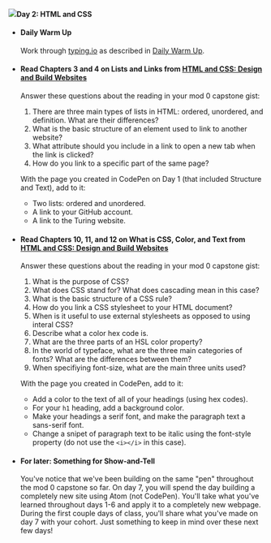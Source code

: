 #### ![](https://cdn4.iconfinder.com/data/icons/ionicons/512/icon-arrow-right-b-128.png)Day 2: HTML and CSS

*   #### Daily Warm Up
    
    Work through [typing.io](https://typing.io/) as described in [Daily Warm Up](#daily).
    
*   #### Read Chapters 3 and 4 on Lists and Links from [HTML and CSS: Design and Build Websites](http://www.amazon.com/HTML-CSS-Design-Build-Websites/dp/1118008189/ref=sr_1_3?ie=UTF8&qid=1459879147&sr=8-3&keywords=duckett)
    
    Answer these questions about the reading in your mod 0 capstone gist:
    
    1.  There are three main types of lists in HTML: ordered, unordered, and definition. What are their differences?
    2.  What is the basic structure of an element used to link to another website?
    3.  What attribute should you include in a link to open a new tab when the link is clicked?
    4.  How do you link to a specific part of the same page?
    
    With the page you created in CodePen on Day 1 (that included Structure and Text), add to it:
    
    *   Two lists: ordered and unordered.
    *   A link to your GitHub account.
    *   A link to the Turing website.
*   #### Read Chapters 10, 11, and 12 on What is CSS, Color, and Text from [HTML and CSS: Design and Build Websites](http://www.amazon.com/HTML-CSS-Design-Build-Websites/dp/1118008189/ref=sr_1_3?ie=UTF8&qid=1459879147&sr=8-3&keywords=duckett)
    
    Answer these questions about the reading in your mod 0 capstone gist:
    
    1.  What is the purpose of CSS?
    2.  What does CSS stand for? What does cascading mean in this case?
    3.  What is the basic structure of a CSS rule?
    4.  How do you link a CSS stylesheet to your HTML document?
    5.  When is it useful to use external stylesheets as opposed to using interal CSS?
    6.  Describe what a color hex code is.
    7.  What are the three parts of an HSL color property?
    8.  In the world of typeface, what are the three main categories of fonts? What are the differences between them?
    9.  When specifiying font-size, what are the main three units used?
    
    With the page you created in CodePen, add to it:
    
    *   Add a color to the text of all of your headings (using hex codes).
    *   For your `h1` heading, add a background color.
    *   Make your headings a serif font, and make the paragraph text a sans-serif font.
    *   Change a snipet of paragraph text to be italic using the font-style property (do not use the `<i></i>` in this case).
*   #### For later: Something for Show-and-Tell
    
    You've notice that we've been building on the same "pen" throughout the mod 0 capstone so far. On day 7, you will spend the day building a completely new site using Atom (not CodePen). You'll take what you've learned throughout days 1-6 and apply it to a completely new webpage. During the first couple days of class, you'll share what you've made on day 7 with your cohort. Just something to keep in mind over these next few days!
    
